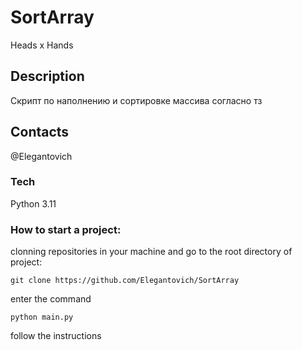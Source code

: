 # SortArray
Heads x Hands
## Description
Скрипт по наполнению и сортировке массива согласно тз
## Contacts
@Elegantovich


### Tech
Python 3.11


### How to start a project:
clonning repositories in your machine and go to the root directory of project:
```
git clone https://github.com/Elegantovich/SortArray
```
enter the command
```
python main.py
```
follow the instructions
